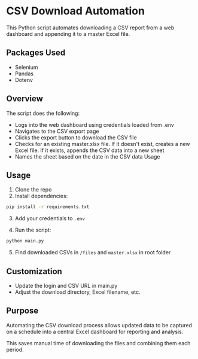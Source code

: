 # CSV Download Automation

This Python script automates downloading a CSV report from a web dashboard and appending it to a master Excel file.

## Packages Used

- Selenium
- Pandas
- Dotenv

## Overview

The script does the following:

- Logs into the web dashboard using credentials loaded from .env
- Navigates to the CSV export page
- Clicks the export button to download the CSV file
- Checks for an existing master.xlsx file. If it doesn't exist, creates a new Excel file. If it exists, appends the CSV data into a new sheet
- Names the sheet based on the date in the CSV data Usage

## Usage

1. Clone the repo
2. Install dependencies:

```bash
pip install -r requirements.txt
```

3. Add your credentials to `.env`

4. Run the script:

```bash
python main.py
```

5. Find downloaded CSVs in `/files` and `master.xlsx` in root folder

## Customization

- Update the login and CSV URL in main.py
- Adjust the download directory, Excel filename, etc.

## Purpose

Automating the CSV download process allows updated data to be captured on a schedule into a central Excel dashboard for reporting and analysis.

This saves manual time of downloading the files and combining them each period.
